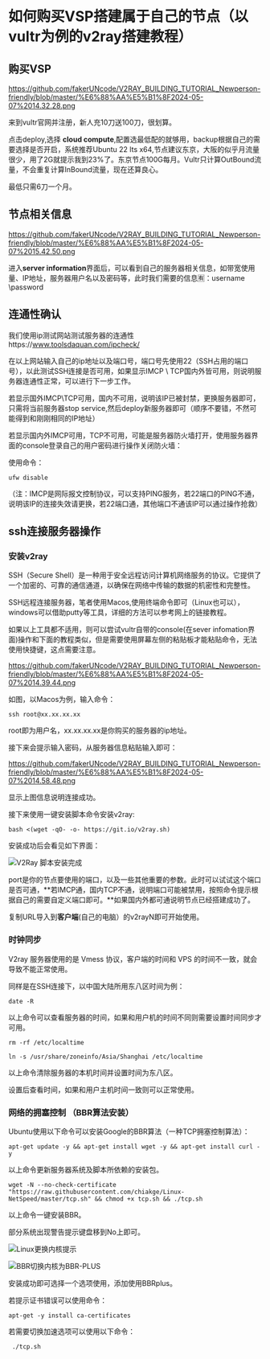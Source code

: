 # 如何购买VSP搭建属于自己的节点（以vultr为例的v2ray搭建教程）





## 购买VSP

https://github.com/fakerUNcode/V2RAY_BUILDING_TUTORIAL_Newperson-friendly/blob/master/%E6%88%AA%E5%B1%8F2024-05-07%2014.32.28.png

来到vultr官网并注册，新人充10刀送100刀，很划算。

点击deploy,选择 **cloud compute**,配置选最低配的就够用，backup根据自己的需要选择是否开启，系统推荐Ubuntu 22 lts x64,节点建议东京，大阪的似乎月流量很少，用了2G就提示我到23%了。东京节点100G每月。Vultr只计算OutBound流量，不会重复计算InBound流量，现在还算良心。

最低只需6刀一个月。

## 节点相关信息

https://github.com/fakerUNcode/V2RAY_BUILDING_TUTORIAL_Newperson-friendly/blob/master/%E6%88%AA%E5%B1%8F2024-05-07%2015.42.50.png

进入**server information**界面后，可以看到自己的服务器相关信息，如带宽使用量、IP地址，服务器用户名以及密码等，此时我们需要的信息🈶：username \password

## 连通性确认

我们使用ip测试网站测试服务器的连通性https://www.toolsdaquan.com/ipcheck/

在以上网站输入自己的ip地址以及端口号，端口号先使用22（SSH占用的端口号），以此测试SSH连接是否可用，如果显示IMCP \ TCP国内外皆可用，则说明服务器连通性正常，可以进行下一步工作。

若显示国外IMCP\TCP可用，国内不可用，说明该IP已被封禁，更换服务器即可，只需将当前服务器stop service,然后deploy新服务器即可（顺序不要错，不然可能得到和刚刚相同的IP地址）

若显示国内外IMCP可用，TCP不可用，可能是服务器防火墙打开，使用服务器界面的console登录自己的用户密码进行操作关闭防火墙：

使用命令：

```
ufw disable
```

（注：IMCP是网际报文控制协议，可以支持PING服务，若22端口的PING不通，说明该IP的连接失效请更换，若22端口通，其他端口不通该IP可以通过操作抢救）

## ssh连接服务器操作

### 安装v2ray

SSH（Secure Shell）是一种用于安全远程访问计算机网络服务的协议。它提供了一个加密的、可靠的通信通道，以确保在网络中传输的数据的机密性和完整性。

SSH远程连接服务器，笔者使用Macos,使用终端命令即可（Linux也可以），windows可以借助putty等工具，详细的方法可以参考网上的链接教程。

如果以上工具都不适用，则可以尝试vultr自带的console(在sever infomation界面)操作和下面的教程类似，但是需要使用屏幕左侧的粘贴板才能粘贴命令，无法使用快捷键，这点需要注意。

https://github.com/fakerUNcode/V2RAY_BUILDING_TUTORIAL_Newperson-friendly/blob/master/%E6%88%AA%E5%B1%8F2024-05-07%2014.39.44.png

如图，以Macos为例，输入命令：

```
ssh root@xx.xx.xx.xx
```

root即为用户名，xx.xx.xx.xx是你购买的服务器的ip地址。

接下来会提示输入密码，从服务器信息粘贴输入即可：

https://github.com/fakerUNcode/V2RAY_BUILDING_TUTORIAL_Newperson-friendly/blob/master/%E6%88%AA%E5%B1%8F2024-05-07%2014.58.48.png

显示上图信息说明连接成功。

接下来使用一键安装脚本命令安装v2ray:

```
bash <(wget -qO- -o- https://git.io/v2ray.sh)
```

安装成功后会看见如下界面：

![V2Ray 脚本安装完成](https://camo.githubusercontent.com/f0b343c8aa7fe2642f21090b2bc9fc6bc34e6e997cff0790565af344b0c6633f/68747470733a2f2f766970322e6c6f6c692e696f2f323032332f30352f31312f5745387155735a44677678545661642e706e67)

port是你的节点要使用的端口，以及一些其他重要的参数。此时可以试试这个端口是否可通，**若IMCP通，国内TCP不通，说明端口可能被禁用，按照命令提示根据自己的需要自定义端口即可。**如果国内外都可通说明节点已经搭建成功了。

复制URL导入到**客户端**(自己的电脑）的v2rayN即可开始使用。

### 时钟同步

V2ray 服务器使用的是 Vmess 协议，客户端的时间和 VPS 的时间不一致，就会导致不能正常使用。

同样是在SSH连接下，以中国大陆所用东八区时间为例：

```
date -R
```

以上命令可以查看服务器的时间，如果和用户机的时间不同则需要设置时间同步才可用。

```
rm -rf /etc/localtime
```

```
ln -s /usr/share/zoneinfo/Asia/Shanghai /etc/localtime
```

以上命令清除服务器的本机时间并设置时间为东八区。

设置后查看时间，如果和用户主机时间一致则可以正常使用。

### 网络的拥塞控制 （BBR算法安装）

Ubuntu使用以下命令可以安装Google的BBR算法（一种TCP拥塞控制算法）：

```
apt-get update -y && apt-get install wget -y && apt-get install curl -y
```

以上命令更新服务器系统及脚本所依赖的安装包。

```
wget -N --no-check-certificate "https://raw.githubusercontent.com/chiakge/Linux-NetSpeed/master/tcp.sh" && chmod +x tcp.sh && ./tcp.sh
```

以上命令一键安装BBR。

部分系统出现警告提示键盘移到No上即可。

![Linux更换内核提示](https://www.linuxv2ray.com/wp-content/uploads/2022/05/1651652385-abort-kernel-removal-1024x683.jpg)



![BBR切换内核为BBR-PLUS](https://www.linuxv2ray.com/wp-content/uploads/2022/05/1651652380-bbr5in1-one-click-script-2-1024x683.jpg)

安装成功即可选择一个选项使用，添加使用BBRplus。

若提示证书错误可以使用命令：

```
apt-get -y install ca-certificates
```

若需要切换加速选项可以使用以下命令：

```
 ./tcp.sh
```